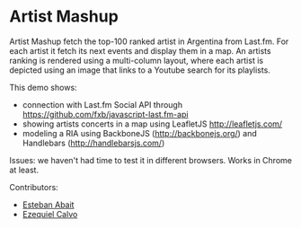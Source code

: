 Artist Mashup
============
Artist Mashup fetch the top-100 ranked artist in Argentina from Last.fm. For each artist it fetch 
its next events and display them in a map. An artists ranking is rendered using a multi-column layout, where each
artist is depicted using an image that links to a Youtube search for its playlists.

This demo shows:
* connection with Last.fm Social API through https://github.com/fxb/javascript-last.fm-api
* showing artists concerts in a map using LeafletJS http://leafletjs.com/
* modeling a RIA using BackboneJS (http://backbonejs.org/) and Handlebars (http://handlebarsjs.com/)

Issues: we haven't had time to test it in different browsers. Works in Chrome at least.

Contributors:
* [Esteban Abait](https://twitter.com/eabait)
* [Ezequiel Calvo](https://twitter.com/EzequielCalvo)
